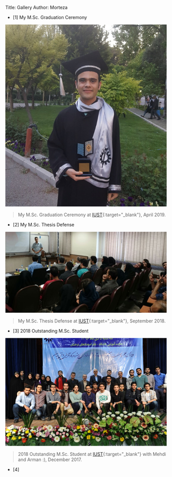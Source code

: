 Title: Gallery 
Author: Morteza

* [1] My M.Sc. Graduation Ceremony

![My MSc Graduation Ceremony](../static/img/msc-graduate.jpg)
>My M.Sc. Graduation Ceremony at [IUST](http://www.iust.ac.ir/en){:target="_blank"}, April 2019.


* [2] My M.Sc. Thesis Defense

![My MSc Thesis Defense](../static/img/446721837-191255.jpg)
>My M.Sc. Thesis Defense at [IUST](http://www.iust.ac.ir/en){:target="_blank"}, September 2018.


* [3] 2018 Outstanding M.Sc. Student

![2018 Outstanding M.Sc. Student](../static/img/outstanding-student-2018.jpg)
>2018 Outstanding M.Sc. Student at [IUST](http://www.iust.ac.ir/en){:target="_blank"} with Mehdi and Arman :), December 2017.


* [4]